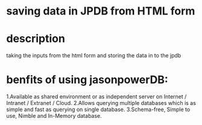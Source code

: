 # saving data in JPDB from HTML form

# description
taking the inputs from the html form and storing the data in to the jpdb 

# benfits of using jasonpowerDB:
1.Available as shared environment or as independent server on Internet / Intranet / Extranet / Cloud.
2.Allows querying multiple databases which is as simple and fast as querying on single database.
3.Schema-free, Simple to use, Nimble and In-Memory database.

